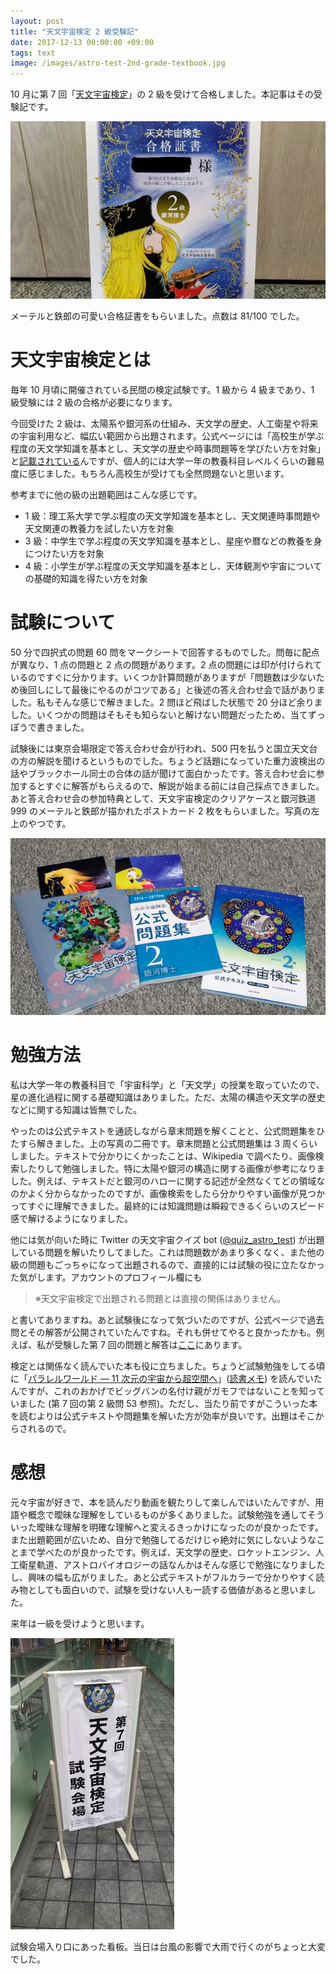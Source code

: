 ```yaml
---
layout: post
title: "天文宇宙検定 2 級受験記"
date: 2017-12-13 00:00:00 +09:00
tags: text
image: /images/astro-test-2nd-grade-textbook.jpg
---
```


10 月に第 7 回「[天文宇宙検定](http://www.astro-test.org/)」の 2 級を受けて合格しました。本記事はその受験記です。

![合格証](/images/astro-test-2nd-grade-certificate.jpg)

メーテルと鉄郎の可愛い合格証書をもらいました。点数は 81/100 でした。

# 天文宇宙検定とは

毎年 10 月頃に開催されている民間の検定試験です。1 級から 4 級まであり、1 級受験には 2 級の合格が必要になります。

今回受けた 2 級は、太陽系や銀河系の仕組み、天文学の歴史、人工衛星や将来の宇宙利用など、幅広い範囲から出題されます。公式ページには「高校生が学ぶ程度の天文学知識を基本とし、天文学の歴史や時事問題等を学びたい方を対象」と[記載されている](http://www.astro-test.org/guide/)んですが、個人的には大学一年の教養科目レベルくらいの難易度に感じました。もちろん高校生が受けても全然問題ないと思います。

参考までに他の級の出題範囲はこんな感じです。

- 1 級：理工系大学で学ぶ程度の天文学知識を基本とし、天文関連時事問題や天文関連の教養力を試したい方を対象
- 3 級：中学生で学ぶ程度の天文学知識を基本とし、星座や暦などの教養を身につけたい方を対象
- 4 級：小学生が学ぶ程度の天文学知識を基本とし、天体観測や宇宙についての基礎的知識を得たい方を対象

# 試験について

50 分で四択式の問題 60 問をマークシートで回答するものでした。問毎に配点が異なり、1 点の問題と 2 点の問題があります。2 点の問題には印が付けられているのですぐに分かります。いくつか計算問題がありますが「問題数は少ないため後回しにして最後にやるのがコツである」と後述の答え合わせ会で話がありました。私もそんな感じで解きました。2 問ほど飛ばした状態で 20 分ほど余りました。いくつかの問題はそもそも知らないと解けない問題だったため、当てずっぽうで書きました。

試験後には東京会場限定で答え合わせ会が行われ、500 円を払うと国立天文台の方の解説を聞けるというものでした。ちょうど話題になっていた重力波検出の話やブラックホール同士の合体の話が聞けて面白かったです。答え合わせ会に参加するとすぐに解答がもらえるので、解説が始まる前には自己採点できました。あと答え合わせ会の参加特典として、天文宇宙検定のクリアケースと銀河鉄道 999 のメーテルと鉄郎が描かれたポストカード 2 枚をもらいました。写真の左上のやつです。

![教科書](/images/astro-test-2nd-grade-textbook.jpg)

# 勉強方法

私は大学一年の教養科目で「宇宙科学」と「天文学」の授業を取っていたので、星の進化過程に関する基礎知識はありました。ただ、太陽の構造や天文学の歴史などに関する知識は皆無でした。

やったのは公式テキストを通読しながら章末問題を解くことと、公式問題集をひたすら解きました。上の写真の二冊です。章末問題と公式問題集は 3 周くらいしました。テキストで分かりにくかったことは、Wikipedia で調べたり、画像検索したりして勉強しました。特に太陽や銀河の構造に関する画像が参考になりました。例えば、テキストだと銀河のハローに関する記述が全然なくてどの領域なのかよく分からなかったのですが、画像検索をしたら分かりやすい画像が見つかってすぐに理解できました。最終的には知識問題は瞬殺できるくらいのスピード感で解けるようになりました。

他には気が向いた時に Twitter の天文宇宙クイズ bot ([@quiz_astro_test](https://twitter.com/quiz_astro_test)) が出題している問題を解いたりしてました。これは問題数があまり多くなく、また他の級の問題もごっちゃになって出題されるので、直接的には試験の役に立たなかった気がします。アカウントのプロフィール欄にも

> ※天文宇宙検定で出題される問題とは直接の関係はありません。

と書いてありますね。あと試験後になって気づいたのですが、公式ページで過去問とその解答が公開されていたんですね。それも併せてやると良かったかも。例えば、私が受験した第 7 回の問題と解答は[ここ](http://www.astro-test.org/answer_flash7_2017/)にあります。

検定とは関係なく読んでいた本も役に立ちました。ちょうど試験勉強をしてる頃に「[パラレルワールド ― 11 次元の宇宙から超空間へ](https://www.nhk-book.co.jp/detail/000000810862006.html)」([読書メモ](https://twitter.com/nhiroki_/status/916095616366891008)) を読んでいたんですが、これのおかげでビッグバンの名付け親がガモフではないことを知っていました (第 7 回の第 2 級問 53 参照)。ただし、当たり前ですがこういった本を読むよりは公式テキストや問題集を解いた方が効率が良いです。出題はそこからされるので。

# 感想

元々宇宙が好きで、本を読んだり動画を観たりして楽しんではいたんですが、用語や概念で曖昧な理解をしているものが多くありました。試験勉強を通してそういった曖昧な理解を明確な理解へと変えるきっかけになったのが良かったです。また出題範囲が広いため、自分で勉強してるだけじゃ絶対に気にしないようなことまで学べたのが良かったです。例えば、天文学の歴史、ロケットエンジン、人工衛星軌道、アストロバイオロジーの話なんかはそんな感じで勉強になりましたし、興味の幅も広がりました。あと公式テキストがフルカラーで分かりやすく読み物としても面白いので、試験を受けない人も一読する価値があると思いました。

来年は一級を受けようと思います。

![試験会場看板](/images/astro-test-2nd-grade-signboard.jpg)

試験会場入り口にあった看板。当日は台風の影響で大雨で行くのがちょっと大変でした。